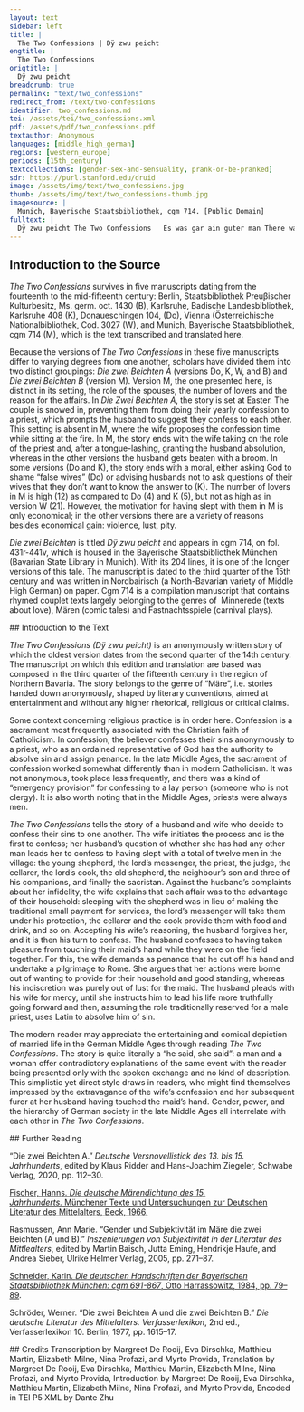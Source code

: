 ```yaml
---
layout: text
sidebar: left
title: |
  The Two Confessions | Dÿ zwu peicht
engtitle: |
  The Two Confessions
origtitle: |
  Dÿ zwu peicht
breadcrumb: true
permalink: "text/two_confessions"
redirect_from: /text/two-confessions
identifier: two_confessions.md
tei: /assets/tei/two_confessions.xml
pdf: /assets/pdf/two_confessions.pdf
textauthor: Anonymous
languages: [middle_high_german]
regions: [western_europe]
periods: [15th_century]
textcollections: [gender-sex-and-sensuality, prank-or-be-pranked]
sdr: https://purl.stanford.edu/druid 
image: /assets/img/text/two_confessions.jpg
thumb: /assets/img/text/two_confessions-thumb.jpg
imagesource: |
  Munich, Bayerische Staatsbibliothek, cgm 714. [Public Domain]
fulltext: |
  Dÿ zwu peicht The Two Confessions   Es was gar ain guter man There was once a good man. Der het ain frauen wol getha[n] He had an attractive wife. Die was im liep als sein leÿp She was as dear to him as his life Wann es was ein schönsz weÿp because she was a beautiful woman. Zu einer zeÿt er peÿ ÿr sasz Once he was sitting at her side In gutem mut on allen hasz in a good mood without misgivings. Do sie nu ain weil sassen in dem gute[n] mut When they been sitting a while in this good mood, Die frau sprach nu dünckt dich gut the wife said: “If you think it’s a good idea, So wil ich werlich peichten dir I will confess honestly to you Das du wider peichtest mir so that afterward you confess to me.” Er sprach frau das solsein He said: “Wife that shall be; Beÿ den rehten treuen mein I vow to do so faithfully. Du solt reht peÿhten mir You shall rightly confess to me Also wil ich auch dir and so I will likewise to you.” Dÿe frau sprach das sol sein The wife said: “This shall be. Das schwer ich auf dÿ treue mein This I swear to you on my honour.” Der man sprach nu sag mir an The husband said: “Now tell me, Hastu zu mir ÿendert kain[en] man did you have any man other than me? Die frau sprach treun ja ich The wife said: “Goodness me, yes. Des dorffs hirten willen thet ich I did the village shepherd’s will.” Do sprach zu ÿr der arm ma[n] Then the poor husband said to her, Warümb hastu das gethan “Why have you done this?” Die frau sprach ich tets ümb das The wife said: “I did it so that Das er uns icht würd gehasz he would not treat us ill Und uns der tzinsz liesz freÿ and not charge us the usual fee. Darümb lag ich ÿm peÿ That is why I lay with him.” Hastus gethan ümb das “If that is why you did it So pin ich dir nit gehas then I bear you no ill will.” Der man sprach nu sag an The husband said: ”Now tell me, Hastu süst keinen man did you have no other man?” Do sprach die frau seuberlich The wife said innocently: Lieber herr traun ja ich “Dear husband, goodness me, yes.” Do kom des herrn pot “When the lord’s messenger showed up, Da gieng ich zu im trot I went to him quickly. Er pat mich ümb die mÿnne mein He begged me for my love, Da thet ich auch den willen sein so I also did his will, Das er unsz nitFrom the context of the story, it is clear the scribe missed signalling a negation of the action. Hanns Fischer (1966) came to the same conclusion in his work. We have chosen to include the word “nit” (not) here in the transcript. vorm herrn ver redt so that he would not bad mouth us to the lord Und uns in seiner schirmung het and have us under his protection. Nu sih mein lieber man Now see, my dear husband, Darümb so hab ichs gethan that is why I did it.” Der man sprach hastus darümb getha[n] The husband said: “If that is why you did it So musz ich dich unverdacht lan then I must not blame you.” Der man sprach aber alls ee The husband asked her, as before, Ob sie het keinen mee if she had had any more. Joo sprach die frau wol gethan “Oh,” said the attractive wife, Der pfaff ist auch mein man “The priest is also my man.” Er sprach liebe fraue mein He said: “My dear wife, Warümb thustu den willen sein why do you do his will?” Ich thetz in keÿm argen nit “I did not do it out of spite, Neur das er got für uns pit but only so that he would plead with God for us.” Der man sprach iszs darümb geschehe[n] The husband said: “If that is why it happened So musz ich dirs aber über sehen then I have to overlook what you did.” Die frau sprach ich habs ÿe drüm than The wife said: “I have always done it for that reason Darümb scholtu mich unverdacht lan so you should not hold it against me.” Er fragt dÿ frauen aber wider He asked the wife yet again Ob sie keinen het gehabt sider if she had not had another since then. Sie sprach joo pisz mir nit gefer She said: “Oh, don’t be angry with me. Ich het auch den richter I also had the judge.” Eÿ sprach der arm man “Alas,” said the poor husband. Warümb hastu das gethan “Why did you do that?” Das thet ich ümb das “I did it so that Das er uns nicht wer gehas he would bear us no ill will, Und liesz uns des dienstz freÿ and release us from service. Darümb lag ich ÿm peÿ That is why I lay with him. Und thet es auch umb das And I also did it so that Ob uns ÿemant wer gehas if anyone bore ill will towards us, Der über uns thet clagen who brought a lawsuit against us, Und uns gen ÿm thet versagen and denounced us to him, Das du der pusz werst rfreÿIn the manuscript, what appears to be the letter “r” precedes the word “freÿ.” It was not crossed out by the scribe. We have included the letter “r,” and show it here crossed out. so that you would be absolved of blame.” Der man sprach das seÿ The husband said: “So be it. Nu sag liebe frau mir an Now tell me dear wife Hasztusz darümb gethan (if that is why you did it, So mag ich dirsz verdenken nicht then I can’t blame you for it), Ist es war ümb die geschicht is that the truth about why it happened?” Ja auff dÿ treue mein “Yes, on my honour, Ich thet es ümb den willn dein I did it for your sake.” Der man sprach sag liebe fraue mir The husband said: “Tell me dear wife, Schol ich schier pusz setzen dir shall I now set you your penance?” Die frau sprach wie pistu ain kalp The wife said: “How calf-like you are!To preserve source text imagery “wie pistu ain kalp” (how are you a calf) was translated as “how calf-like you are.” Ich hab kaum gepeichtet halp I have hardly confessed the half of it. Der kellner und des herrn koch The lord’s cellarer and his cook, Die kamen auch zu mir doch indeed they came to me too. Die prachten mir flaysch prot un[d] pir They brought me meat, bread and beer. Das gab ich auch offt dir I often gave that to you as well, Damit spart wir unser gut in order to save our own provisions. Darümb so hab nit pösen mut So don’t be angry Auff mich mein lieber man with me, my dear husband. Die peicht wirt schir ain end han The confession will soon be at an end. Wann wer sein sünd wil leichten Because whoever intends to lighten the burden of their sin, Der musz sein sund ÿe gar peühtenThis is a variant spelling of  “peichten.” they must always fully confess it. Ir ist kaum noch zwen There are only about two more, Als ich in meim synn kan verstën as far as I can tell. Der alltt hirt kam mir auch zu The old shepherd also came to me. Das was ainsz schmorgens fru It was early one morning Do ich das vih ausz traÿb when I was driving the cattle out Und verr da hinten plaÿb and I stayed behind out there. Do warff er mich ÿns gras Then he threw me into the grass Und thet mir was sein will was and did to me as he wished. Auff genad gethet ich das do I did that there out of mercy, Mein lieber wirt des glaub also believe me, my dear spouse. Das hüt gelt hab ich verricht I paid the tending fee Mit dem selbigen geschicht with this same act.” Nu sag an waÿstu icht mer “Now, do you have anything else to tell me?” Ja auff mein ër “Yes, on my honour, Unsers nachpern sun da peÿ our neighbours’ son; and the Bracht er frischer gesellen dreÿ three young companions he brought with him. Die haben gelob[t]This is a correction by the rubricator (the “t” was later inserted in red ink.) alle mir They all promised me Sie wollen sein peholffen dir They all promised me Ob dirsz gescheh ÿendert not If any adversity came upon you, So wollen [sy]This is a correction by the rubricator (the “sy” was later inserted in red ink.) that they would be willing to go to death with you. Sih das thet ich zu hilffe dir See? I did it to help you. Nicht lieber ma[n] verkers mir Dear husband, don’t hold it against me.” Do sprach der gut man Then the good man said: Wirt es icht schier ain e[n]d han “Will this ever have an end?” Sie sprach ja herr zu diser stund She said: “Yes husband, at this time Thu ich dir auch noch zwen kund I tell you of two more tidings. Zu mir kam der meszner The sacristan also Gegangen auch da her came over to me. Der hat auch mit mir gespilt He also played with me Damit ich sein huld pehielt so that I would keep his favour Das er mir dÿ kirch auff schlos and he would unlock the church for me Wenn ich wolt es ÿn nit verdros whenever I want without him getting annoyed. Für alle die in dem dorff sein For everyone who is in the village, Thut er auch den willen mein he also does my will. Des lonsz des geb wir nicht We don’t make any payment for this. Also hab ichs ver richt That’s how I’ve set it up. Wann es ist ain guter kneht Because he is a good lad, Er tet mirs dreu mal das ist sein reht he did it to me three times (that is his right) Und thet es gar schier dar and did it there quickly and right away, Das sein nyemant wurd gewar so that no one would know. Lieber man ich waÿsz nichtz dartzu Dear husband, I know nothing more. Setz mir darfür dy pusz nu Impose penance on me for this now. Nach genad des pit ich dich I ask you for mercy! Mit faszten nicht peschwer mich Don’t burden me with fasting, Mit peten und auch nit mit wache[n] with prayer or with keeping vigil, Noch süst mit andern sachen or with other things Wann ich pin ain kranckes weÿp because I am a weak woman Und hab einen schweren leÿp and have a heavy body." Er sprach mein liebs liep das sol sein He said: “My dear love, it shall be so Wann du pedenkst den frumen mein because you care about my welfare.” Er sprach nach genad setz ich dir He said: “I now impose on you, mercifully, Das scholtu fürwar glauben mir (you must truly believe me), Dir seÿ nu ain urkünd let it be announced to you Das du fürpas nÿmer thust sund that you must never, ever sin again. Von gots gewalt seÿ dir ver geben With God’s power may you now be forgiven. Nu pehallt die pusz gar eben Now keep away from sin as your penance.” Sie sprach nu sag an lieber man She said: “Now tell me, dear husband, Was sünd hastu gethan what sins have you committed?” Er sprach lieber peichtiger mein He said: “My dear confessor, Du scholt mir auch genedig sein you need to show me mercy too. Ich gieng mit unser maÿt auffs velt I went out to the field with our maid – Das seÿ dir in der peicht gemelt this is reported to you in confession. Do graÿff ich ÿr an dÿ hant Then I touched her hand Davon mir lust ward pekant and derived pleasure from this.” Sie sprach mit ungedult She said impatiently: Schlah ab dÿe hant für dÿ schult “Cut off your hand for this transgression!” Er sprach du hast gethan vil mer den[n] ich He said: “You have done much more than me Das über sach ich alles gütlich and I graciously overlooked it all.” Die frau sprach hastu doch wol v[er]nu[m]en The wife said: “But surely you understood Das ichs neur thet ümb unsern frume[n] that I only did it for our benefit. An deinem wir keinen frumen hanCrossed out by the rubricator (in red ink.) neme[n] Your action brought us no benefit. Ich müst mich gar ser schemen I would have to be very ashamed Das sie scholt mein frau sein to have her as my lady, Die selb pösz pfüllstosserein that common filthy tramp.The translators were unable to find another attestation of this vivid word which consists of three parts: pfüll which means filth; stosser which means tramp, and the ein which is the feminine ending. Bin ich nit vil schöner denn ich sie Am I not much fairer than she is? Das pekenn du selber hie Admit it right now!” Joo du liebe fraue mein “Oh yes, you, my dear lady. Du pist gegen ÿr ain kaÿserein You are an empress next to her!” Sie sprach“Sprach” added to the text. It follows the convention the scribe has used to introduce speech. warümb hastus denn gethan She said: “Then why did you do it, Du rehter schnöder pöser man you truly lowdown, vile man?” Er sprach ich thets on allen arge[n] lÿst He said: “My intentions were not evil. Wann du mir süst laÿder gram pist I did it because you are usually so cross with me.” Wie möcht ich euch holt gesein “How could I possibly be well disposed to you Wenn ÿr so schier ver gesztt mein when you forget me so quickly? Wist ich kan euch nit ver geben Know this! I cannot forgive you Die grossen sünd das merckt eben these grave sins, mark my words! Gee hin gen Rom pald und trot Go to Rome soon and get there quickly, Ümb die selben missetot because of this misdeed. Ir habt geprochen eur ee You have broken your marriage vows. Ich glaub euch fürpas nÿmer mee I can’t believe a word you say anymore!” Er sprach frau thu sein nicht He said: “Lady, don’t do this! Es wer mÿr gar ain schwer geschicht It would be very difficult for me. Ich wils peÿ meinen treuen jehen I will swear on my honour Es schol dir nÿmer mer not geschehen that you shall never be in distress again. Thu mir genad des pit ich dich Show me mercy, I beg you! Ich han dirs auch gethan sicherlich I have surely shown it to you.” Sie sprach nain es mag nit gesein She said: “No, it cannot be. Du must darümb leÿden dÿ pein You have to suffer the consequences.” Genad liebe fraue mein “Mercy, my dear lady! Was du wilt das musz sein Your will shall be done.” Sie sprach für das creutz leg dich dÿmütigklich She said: “Lie down before the cross humbly Nacket so wil ich mit gerten schlahe[n] dich and naked and I shall beat you with a switch!” Er sprach auf genad knie ich für dich He said: “I kneel before you begging for mercy! Und schlach und rauff und mörde mich Go ahead, beat and whip and murder me, Seÿt es nit anders mag gesein since it cannot be otherwise. Es laÿd Jhesus auch für dÿ sünde mein Jesus suffered for my sins too.” Sie sprach wol hin mein lieber kneht She said: “Well then, my dear fellow, Die genad ist pesser denn das got reht mercy is better than justice. Vor got sey dir ver geben Before God, you are forgiven. Hallt fürpas pas dein leben eelichs lebe[n] Lead your marital life better Wenn du pis her hast gethan than you have done thus far, So will ich dir abschlahen den pan and I shall lift your excommunication. In gotes namen alsus In God’s name thus O filius et spiritus sanctus o filius et spiritus sanctus.” 
--- 
```

## Introduction to the Source 
<p><em>The Two Confessions</em> survives in five manuscripts dating from the fourteenth to the mid-fifteenth century: Berlin, Staatsbibliothek Preuβischer Kulturbesitz, Ms. germ. oct. 1430 (B), Karlsruhe, Badische Landesbibliothek, Karlsruhe 408 (K), Donaueschingen 104, (Do), Vienna (Österreichische Nationalbibliothek, Cod. 3027 (W), and Munich, Bayerische Staatsbibliothek, cgm 714 (M), which is the text transcribed and translated here.</p> <p><meta charset="utf-8" /></p> <p dir="ltr">Because the versions of <em>The Two Confessions</em> in these five manuscripts differ to varying degrees from one another, scholars have divided them into two distinct groupings:<em> Die zwei Beichten A</em> (versions Do, K, W, and B) and <em>Die zwei Beichten B</em> (version M). Version M, the one presented here, is distinct in its setting, the role of the spouses, the number of lovers and the reason for the affairs. In <em>Die Zwei Beichten A</em>, the story is set at Easter. The couple is snowed in, preventing them from doing their yearly confession to a priest, which prompts the husband to suggest they confess to each other. This setting is absent in M, where the wife proposes the confession time while sitting at the fire. In M, the story ends with the wife taking on the role of the priest and, after a tongue-lashing, granting the husband absolution, whereas in the other versions the husband gets beaten with a broom. In some versions (Do and K), the story ends with a moral, either asking God to shame “false wives” (Do) or advising husbands not to ask questions of their wives that they don’t want to know the answer to (K). The number of lovers in M is high (12) as compared to Do (4) and K (5), but not as high as in version W (21). However, the motivation for having slept with them in M is only economical; in the other versions there are a variety of reasons besides economical gain: violence, lust, pity.</p> <p dir="ltr"><em>Die zwei Beichten </em>is titled <em>Dÿ zwu peicht</em> and appears in cgm 714, on fol. 431r-441v, which is housed in the Bayerische Staatsbibliothek München (Bavarian State Library in Munich). With its 204 lines, it is one of the longer versions of this tale. The manuscript is dated to the third quarter of the 15th century and was written in Nordbairisch (a North-Bavarian variety of Middle High German) on paper. Cgm 714 is a compilation manuscript that contains rhymed couplet texts largely belonging to the genres of  Minnerede (texts about love), Mären (comic tales) and Fastnachtsspiele (carnival plays).</p>
## Introduction to the Text 
<p><meta charset="utf-8" /><em>The Two Confessions (Dÿ zwu peicht)</em> is an anonymously written story of which the oldest version dates from the second quarter of the 14th century. The manuscript on which this edition and translation are based was composed in the third quarter of the fifteenth century in the region of Northern Bavaria. The story belongs to the genre of “Märe”, i.e. stories handed down anonymously, shaped by literary conventions, aimed at entertainment and without any higher rhetorical, religious or critical claims. </p> <p dir="ltr">Some context concerning religious practice is in order here. Confession is a sacrament most frequently associated with the Christian faith of Catholicism. In confession, the believer confesses their sins anonymously to a priest, who as an ordained representative of God has the authority to absolve sin and assign penance. In the late Middle Ages, the sacrament of confession worked somewhat differently than in modern Catholicism. It was not anonymous, took place less frequently, and there was a kind of “emergency provision” for confessing to a lay person (someone who is not clergy). It is also worth noting that in the Middle Ages, priests were always men. </p> <p dir="ltr"><em>The Two Confessions</em> tells the story of a husband and wife who decide to confess their sins to one another. The wife initiates the process and is the first to confess; her husband’s question of whether she has had any other man leads her to confess to having slept with a total of twelve men in the village: the young shepherd, the lord’s messenger, the priest, the judge, the cellarer, the lord’s cook, the old shepherd, the neighbour’s son and three of his companions, and finally the sacristan. Against the husband’s complaints about her infidelity, the wife explains that each affair was to the advantage of their household: sleeping with the shepherd was in lieu of making the traditional small payment for services, the lord’s messenger will take them under his protection, the cellarer and the cook provide them with food and drink, and so on. Accepting his wife’s reasoning, the husband forgives her, and it is then his turn to confess. The husband confesses to having taken pleasure from touching their maid’s hand while they were on the field together. For this, the wife demands as penance that he cut off his hand and undertake a pilgrimage to Rome. She argues that her actions were borne out of wanting to provide for their household and good standing, whereas his indiscretion was purely out of lust for the maid. The husband pleads with his wife for mercy, until she instructs him to lead his life more truthfully going forward and then, assuming the role traditionally reserved for a male priest, uses Latin to absolve him of sin.</p> <p>The modern reader may appreciate the entertaining and comical depiction of married life in the German Middle Ages through reading <em>The Two Confessions</em>. The story is quite literally a “he said, she said”: a man and a woman offer contradictory explanations of the same event with the reader being presented only with the spoken exchange and no kind of description. This simplistic yet direct style draws in readers, who might find themselves impressed by the extravagance of the wife’s confession and her subsequent furor at her husband having touched the maid’s hand. Gender, power, and the hierarchy of German society in the late Middle Ages all interrelate with each other in <em>The Two Confessions</em>.</p>
## Further Reading 
<p>“Die zwei Beichten A.” <em>Deutsche Versnovellistick des 13. bis 15. Jahrhunderts</em>, edited by Klaus Ridder and Hans-Joachim Ziegeler, Schwabe Verlag, 2020, pp. 112–30.</p> <p dir="ltr"><a href="https://books.google.ca/books?id=fuYfAQAAIAAJ">Fischer, Hanns. <em>Die deutsche Märendichtung des 15. Jahrhunderts.</em> Münchener Texte und Untersuchungen zur Deutschen Literatur des Mittelalters, Beck, 1966.</a></p> <p dir="ltr">Rasmussen, Ann Marie. “Gender und Subjektivität im Märe die zwei Beichten (A und B).” <em>Inszenierungen von Subjektivität in der Literatur des Mittlealters</em>, edited by Martin Baisch, Jutta Eming, Hendrikje Haufe, and Andrea Sieber, Ulrike Helmer Verlag, 2005, pp. 271–87.</p> <p dir="ltr"><a href="http://daten.digitale-sammlungen.de/0010/bsb00106375/images/index.html?id=00106375&groesser=&fip=193.174.98.30&no=&seite=81">Schneider, Karin. <em>Die deutschen Handschriften der Bayerischen Staatsbibliothek München: cgm 691-867</em>, Otto Harrassowitz, 1984, pp. 79–89</a>.</p> <p dir="ltr">Schröder, Werner. “Die zwei Beichten A und die zwei Beichten B.” <em>Die deutsche Literatur des Mittelalters. Verfasserlexikon</em>, 2nd ed., Verfasserlexikon 10. Berlin, 1977, pp. 1615–17.</p>
## Credits
Transcription by Margreet De Rooij, Eva Dirschka, Matthieu Martin, Elizabeth Milne, Nina Profazi, and Myrto Provida, Translation by Margreet De Rooij, Eva Dirschka, Matthieu Martin, Elizabeth Milne, Nina Profazi, and Myrto Provida, Introduction by Margreet De Rooij, Eva Dirschka, Matthieu Martin, Elizabeth Milne, Nina Profazi, and Myrto Provida, Encoded in TEI P5 XML by Dante Zhu
